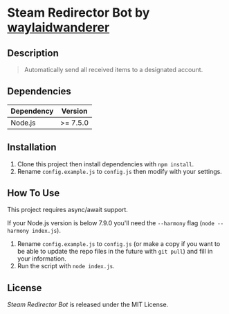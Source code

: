 # Steam Redirector Bot by <a href="https://github.com/waylaidwanderer">waylaidwanderer</a>

## Description

> Automatically send all received items to a designated account.

## Dependencies

| Dependency | Version |
| ---- | ---- |
| Node.js | \>= 7.5.0 |


## Installation

1. Clone this project then install dependencies with `npm install`.
2. Rename `config.example.js` to `config.js` then modify with your settings.

## How To Use

This project requires async/await support. 

If your Node.js version is below 7.9.0 you'll need the `--harmony` flag (`node --harmony index.js`).

1. Rename `config.example.js` to `config.js` (or make a copy if you want to be able to update the repo files in the future with `git pull`) and fill in your information.
2. Run the script with `node index.js`.

## License

*Steam Redirector Bot* is released under the MIT License.
